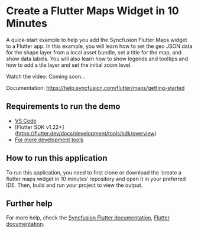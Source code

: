 # Create a Flutter Maps Widget in 10 Minutes

A quick-start example to help you add the Syncfusion Flutter Maps widget to a Flutter app. In this example, you will learn how to set the geo JSON data for the shape layer from a local asset bundle, set a title for the map, and show data labels. You will also learn how to show legends and tooltips and how to add a tile layer and set the initial zoom level.

Watch the video: Coming soon...

Documentation: https://help.syncfusion.com/flutter/maps/getting-started

## Requirements to run the demo
* [VS Code](https://code.visualstudio.com/download)
* [Flutter SDK v1.22+] (https://flutter.dev/docs/development/tools/sdk/overview)
* [For more development tools](https://flutter.dev/docs/development/tools/devtools/overview)

## How to run this application
To run this application, you need to first clone or download the ‘create a flutter maps widget in 10 minutes’ repository and open it in your preferred IDE. Then, build and run your project to view the output.

## Further help
For more help, check the [Syncfusion Flutter documentation](https://help.syncfusion.com/flutter/introduction/overview),
 [Flutter documentation](https://flutter.dev/docs/get-started/install).
